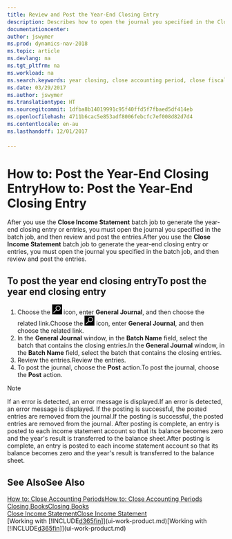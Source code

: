 ```yaml
---
title: Review and Post the Year-End Closing Entry
description: Describes how to open the journal you specified in the Close Income Statement batch job, and then review and post the year-end closing entry.
documentationcenter: 
author: jswymer
ms.prod: dynamics-nav-2018
ms.topic: article
ms.devlang: na
ms.tgt_pltfrm: na
ms.workload: na
ms.search.keywords: year closing, close accounting period, close fiscal year, bank account detailed trial balance
ms.date: 03/29/2017
ms.author: jswymer
ms.translationtype: HT
ms.sourcegitcommit: 1dfba8b14019991c95f40ffd5f7fbaed5df414eb
ms.openlocfilehash: 4711b6cac5e853adf8006febcfc7ef008d82d7d4
ms.contentlocale: en-au
ms.lasthandoff: 12/01/2017

---
```

# <a name="how-to-post-the-year-end-closing-entry"></a><span data-ttu-id="687f2-103">How to: Post the Year-End Closing Entry</span><span class="sxs-lookup"><span data-stu-id="687f2-103">How to: Post the Year-End Closing Entry</span></span>
<span data-ttu-id="687f2-104">After you use the **Close Income Statement** batch job to generate the year-end closing entry or entries, you must open the journal you specified in the batch job, and then review and post the entries.</span><span class="sxs-lookup"><span data-stu-id="687f2-104">After you use the **Close Income Statement** batch job to generate the year-end closing entry or entries, you must open the journal you specified in the batch job, and then review and post the entries.</span></span>

## <a name="to-post-the-year-end-closing-entry"></a><span data-ttu-id="687f2-105">To post the year end closing entry</span><span class="sxs-lookup"><span data-stu-id="687f2-105">To post the year end closing entry</span></span>
1. <span data-ttu-id="687f2-106">Choose the ![Search for Page or Report](media/ui-search/search_small.png "Search for Page or Report icon") icon, enter **General Journal**, and then choose the related link.</span><span class="sxs-lookup"><span data-stu-id="687f2-106">Choose the ![Search for Page or Report](media/ui-search/search_small.png "Search for Page or Report icon") icon, enter **General Journal**, and then choose the related link.</span></span>
2. <span data-ttu-id="687f2-107">In the **General Journal** window, in the **Batch Name** field, select the batch that contains the closing entries.</span><span class="sxs-lookup"><span data-stu-id="687f2-107">In the **General Journal** window, in the **Batch Name** field, select the batch that contains the closing entries.</span></span>
3. <span data-ttu-id="687f2-108">Review the entries.</span><span class="sxs-lookup"><span data-stu-id="687f2-108">Review the entries.</span></span>
4. <span data-ttu-id="687f2-109">To post the journal, choose the **Post** action.</span><span class="sxs-lookup"><span data-stu-id="687f2-109">To post the journal, choose the **Post** action.</span></span>

> [!NOTE]  
>   <span data-ttu-id="687f2-110">If an error is detected, an error message is displayed.</span><span class="sxs-lookup"><span data-stu-id="687f2-110">If an error is detected, an error message is displayed.</span></span> <span data-ttu-id="687f2-111">If the posting is successful, the posted entries are removed from the journal.</span><span class="sxs-lookup"><span data-stu-id="687f2-111">If the posting is successful, the posted entries are removed from the journal.</span></span> <span data-ttu-id="687f2-112">After posting is complete, an entry is posted to each income statement account so that its balance becomes zero and the year's result is transferred to the balance sheet.</span><span class="sxs-lookup"><span data-stu-id="687f2-112">After posting is complete, an entry is posted to each income statement account so that its balance becomes zero and the year's result is transferred to the balance sheet.</span></span>

## <a name="see-also"></a><span data-ttu-id="687f2-113">See Also</span><span class="sxs-lookup"><span data-stu-id="687f2-113">See Also</span></span>
[<span data-ttu-id="687f2-114">How to: Close Accounting Periods</span><span class="sxs-lookup"><span data-stu-id="687f2-114">How to: Close Accounting Periods</span></span>](year-close-account-periods.md)  
[<span data-ttu-id="687f2-115">Closing Books</span><span class="sxs-lookup"><span data-stu-id="687f2-115">Closing Books</span></span>](year-close-books.md)  
[<span data-ttu-id="687f2-116">Close Income Statement</span><span class="sxs-lookup"><span data-stu-id="687f2-116">Close Income Statement</span></span>](year-close-income-statement.md)  
<span data-ttu-id="687f2-117">[Working with [!INCLUDE[d365fin](includes/d365fin_md.md)]](ui-work-product.md)</span><span class="sxs-lookup"><span data-stu-id="687f2-117">[Working with [!INCLUDE[d365fin](includes/d365fin_md.md)]](ui-work-product.md)</span></span>

